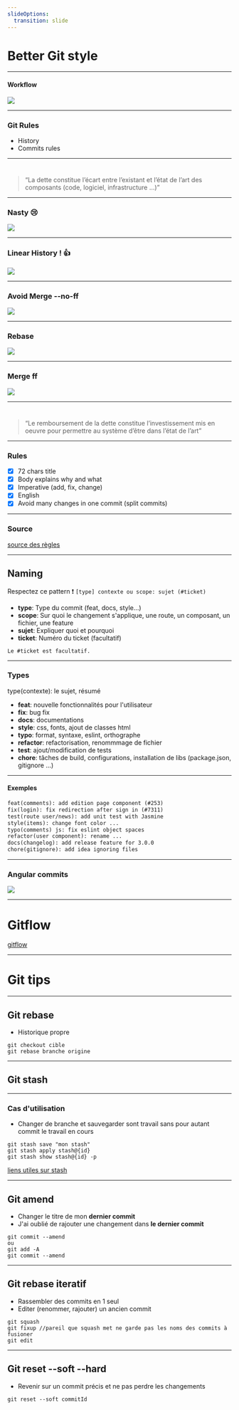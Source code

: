```yaml
---
slideOptions:
  transition: slide
---
```


<!-- .slide: data-background="#1A237E" -->
# Better Git style

----

#### Workflow

![](https://i.imgur.com/sQqXVmN.png)

---

### Git Rules
- History
- Commits rules

---

<!-- .slide: data-background="#1A237E" -->
# 
> “La dette constitue l’écart entre l’existant et l’état de l’art des composants (code, logiciel, infrastructure ...)”

----

### Nasty :cry: 

![](https://i.imgur.com/48IqLE8.png)


----

### Linear History ! :+1: 

![](https://i.imgur.com/mK4IURp.png)



----

### Avoid Merge --no-ff

![](https://i.imgur.com/hNZADrt.gif)



----

### Rebase

![](https://i.imgur.com/hlt8M5c.gif)

----

### Merge ff

![](https://i.imgur.com/e1pZ7xH.gif)


---

<!-- .slide: data-background="#1A237E" -->
#
> “Le remboursement de la dette constitue l’investissement mis en oeuvre pour permettre au système d’être dans l’état de l’art”

----

### Rules

- [x] 72 chars title 
- [x] Body explains why and what
- [x] Imperative (add, fix, change)
- [x] English
- [x] Avoid many changes in one commit (split commits)

----

### Source

[source des règles](https://hashnode.com/post/what-tips-and-guidelines-do-you-follow-while-writing-git-commit-messages-cimorctip0010oz53hibbt5a3)

----


## Naming

Respectez ce pattern :exclamation:  `[type] contexte ou scope: sujet (#ticket)`

- __type__: Type du commit (feat, docs, style...)  
- __scope__: Sur quoi le changement s'applique, une route, un composant, un fichier, une feature
- __sujet__: Expliquer quoi et pourquoi
- __ticket__: Numéro du ticket (facultatif)

`Le #ticket est facultatif.`

----

### Types


type(contexte): le sujet, résumé 

- __feat__: nouvelle fonctionnalités pour l'utilisateur
- __fix__: bug fix
- __docs__: documentations
- __style__: css, fonts, ajout de classes html
- __typo__: format, syntaxe, eslint, orthographe
- __refactor__: refactorisation, renommmage de fichier
- __test__: ajout/modification de tests
- __chore__: tâches de build, configurations, installation de libs (package.json, gitignore ...)


----

#### Exemples

```markdown
feat(comments): add edition page component (#253)
fix(login): fix redirection after sign in (#7311)
test(route user/news): add unit test with Jasmine
style(items): change font color ...
typo(comments) js: fix eslint object spaces 
refactor(user component): rename ...  
docs(changelog): add release feature for 3.0.0
chore(gitignore): add idea ignoring files 
```

----

### Angular commits

![](https://i.imgur.com/my0yxb4.png)

---

<!-- .slide: data-background="#1A237E" -->
# Gitflow

[gitflow](https://nvie.com/posts/a-successful-git-branching-model/)

---

<!-- .slide: data-background="#1A237E" -->
Git tips
==

----

## Git rebase

- Historique propre

```shell=
git checkout cible
git rebase branche origine
```

----

<!-- .slide: data-background="#1A237E" -->
## Git stash

----

### Cas d'utilisation
- Changer de branche et sauvegarder sont travail sans pour autant commit le travail en cours


```shell=
git stash save "mon stash"
git stash apply stash@{id}
git stash show stash@{id} -p
```

[liens utiles sur stash](https://medium.freecodecamp.org/useful-tricks-you-might-not-know-about-git-stash-e8a9490f0a1a)


----

## Git amend

- Changer le titre de mon __dernier commit__
- J'ai oublié de rajouter une changement dans __le dernier commit__

```shell=
git commit --amend
ou
git add -A
git commit --amend
```

----

## Git rebase iteratif

- Rassembler des commits en 1 seul
- Editer (renommer, rajouter) un ancien commit

```shell=
git squash 
git fixup //pareil que squash met ne garde pas les noms des commits à fusioner
git edit
```

----

## Git reset --soft --hard

- Revenir sur un commit précis et ne pas perdre les changements

```shell=
git reset --soft commitId
```